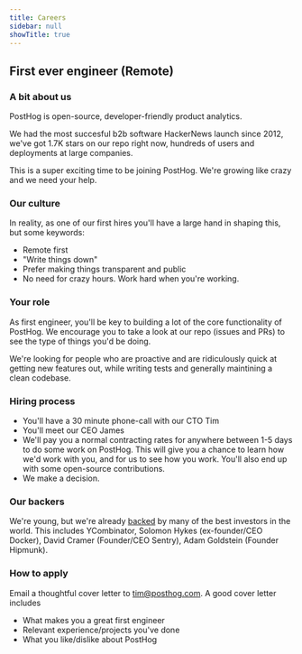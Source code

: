```yaml
---
title: Careers
sidebar: null
showTitle: true
---
```

## First ever engineer (Remote)

### A bit about us

PostHog is open-source, developer-friendly product analytics.

We had the most succesful b2b software HackerNews launch since 2012, we've got 1.7K stars on our repo right now, hundreds of users and deployments at large companies.

This is a super exciting time to be joining PostHog. We're growing like crazy and we need your help.

### Our culture

In reality, as one of our first hires you'll have a large hand in shaping this, but some keywords:

* Remote first
* "Write things down"
* Prefer making things transparent and public
* No need for crazy hours. Work hard when you're working.

### Your role
As first engineer, you'll be key to building a lot of the core functionality of PostHog. We encourage you to take a look at our repo (issues and PRs) to see the type of things you'd be doing.

We're looking for people who are proactive and are ridiculously quick at getting new features out, while writing tests and generally maintining a clean codebase.

### Hiring process

* You'll have a 30 minute phone-call with our CTO Tim
* You'll meet our CEO James
* We'll pay you a normal contracting rates for anywhere between 1-5 days to do some work on PostHog. This will give you a chance to learn how we'd work with you, and for us to see how you work. You'll also end up with some open-source contributions.
* We make a decision.

### Our backers

We're young, but we're already [backed](/handbook/investors) by many of the best investors in the world. This includes YCombinator, Solomon Hykes (ex-founder/CEO Docker), David Cramer (Founder/CEO Sentry), Adam Goldstein (Founder Hipmunk).

### How to apply

Email a thoughtful cover letter to tim@posthog.com. A good cover letter includes

* What makes you a great first engineer
* Relevant experience/projects you've done
* What you like/dislike about PostHog

